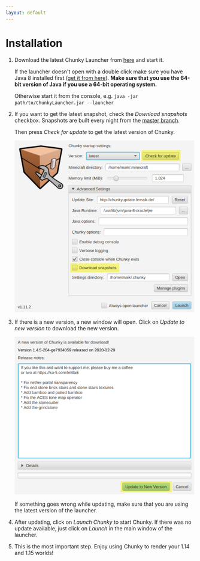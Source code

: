 ```yaml
---
layout: default
---
```


# Installation

1. Download the latest Chunky Launcher from [here](https://chunkyupdate.lemaik.de/ChunkyLauncher.jar) and start it.

   If the launcher doesn't open with a double click make sure you have Java 8 installed first ([get it from here](https://www.java.com/en/download/manual.jsp)). **Make sure that you use the 64-bit version of Java if you use a 64-bit operating system.**

   Otherwise start it from the console, e.g. `java -jar path/to/ChunkyLauncher.jar --launcher`

2. If you want to get the latest snapshot, check the _Download snapshots_ checkbox. Snapshots are built every night from the [master branch](https://github.com/chunky-dev/chunky/commits/master).

   Then press _Check for update_ to get the latest version of Chunky.

   ![](/assets/img/chunky-step2.png)

3. If there is a new version, a new window will open. Click on _Update to new version_ to download the new version.

   ![](/assets/img/chunky-step3.png)

   If something goes wrong while updating, make sure that you are using the latest version of the launcher.

4. After updating, click on _Launch Chunky_ to start Chunky. If there was no update available, just click on _Launch_ in the main window of the launcher.

5. This is the most important step. Enjoy using Chunky to render your 1.14 and 1.15 worlds!
